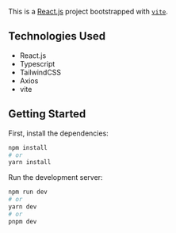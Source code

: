 This is a [React.js](https://react.dev/) project bootstrapped with [`vite`](https://vitejs.dev/).

## Technologies Used
* React.js
* Typescript
* TailwindCSS
* Axios
* vite

## Getting Started

First, install the dependencies:

```bash
npm install
# or
yarn install
```

Run the development server:


```bash
npm run dev
# or
yarn dev
# or
pnpm dev
```